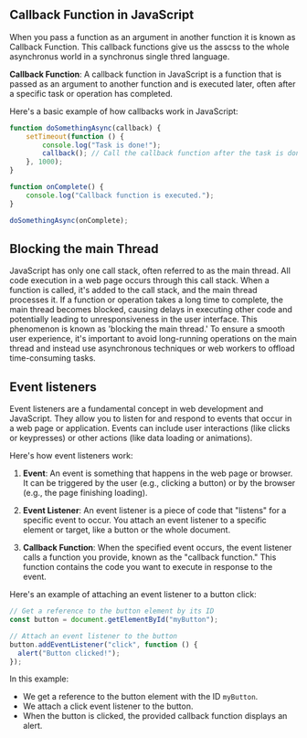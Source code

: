 ## Callback Function in JavaScript

When you pass a function as an argument in another function it is known as Callback Function. This callback functions give us the asscss to the whole asynchronus world in a synchronus single thred language.

**Callback Function**: A callback function in JavaScript is a function that is passed as an argument to another function and is executed later, often after a specific task or operation has completed.

Here's a basic example of how callbacks work in JavaScript:

```JavaScript
function doSomethingAsync(callback) {
    setTimeout(function () {
        console.log("Task is done!");
        callback(); // Call the callback function after the task is done
    }, 1000);
}

function onComplete() {
    console.log("Callback function is executed.");
}

doSomethingAsync(onComplete);

```

## Blocking the main Thread

JavaScript has only one call stack, often referred to as the main thread. All code execution in a web page occurs through this call stack. When a function is called, it's added to the call stack, and the main thread processes it. If a function or operation takes a long time to complete, the main thread becomes blocked, causing delays in executing other code and potentially leading to unresponsiveness in the user interface. This phenomenon is known as 'blocking the main thread.' To ensure a smooth user experience, it's important to avoid long-running operations on the main thread and instead use asynchronous techniques or web workers to offload time-consuming tasks.

## Event listeners

Event listeners are a fundamental concept in web development and JavaScript. They allow you to listen for and respond to events that occur in a web page or application. Events can include user interactions (like clicks or keypresses) or other actions (like data loading or animations).

Here's how event listeners work:

1. **Event**: An event is something that happens in the web page or browser. It can be triggered by the user (e.g., clicking a button) or by the browser (e.g., the page finishing loading).

2. **Event Listener**: An event listener is a piece of code that "listens" for a specific event to occur. You attach an event listener to a specific element or target, like a button or the whole document.

3. **Callback Function**: When the specified event occurs, the event listener calls a function you provide, known as the "callback function." This function contains the code you want to execute in response to the event.

Here's an example of attaching an event listener to a button click:

```javascript
// Get a reference to the button element by its ID
const button = document.getElementById("myButton");

// Attach an event listener to the button
button.addEventListener("click", function () {
  alert("Button clicked!");
});
```

In this example:

- We get a reference to the button element with the ID `myButton`.
- We attach a click event listener to the button.
- When the button is clicked, the provided callback function displays an alert.
